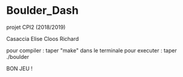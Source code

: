 # Boulder_Dash

projet CPI2 (2018/2019)


Casaccia Elise
Cloos Richard


pour compiler : taper "make" dans le terminale
pour executer : taper ./boulder

BON JEU !
